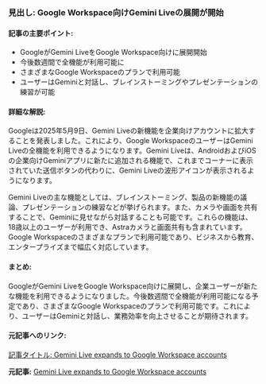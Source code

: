 ### 見出し: Google Workspace向けGemini Liveの展開が開始

#### 記事の主要ポイント:
- GoogleがGemini LiveをGoogle Workspace向けに展開開始
- 今後数週間で全機能が利用可能に
- さまざまなGoogle Workspaceのプランで利用可能
- ユーザーはGeminiと対話し、ブレインストーミングやプレゼンテーションの練習が可能

#### 詳細な解説:
Googleは2025年5月9日、Gemini Liveの新機能を企業向けアカウントに拡大することを発表しました。これにより、Google WorkspaceのユーザーはGemini Liveの全機能を利用できるようになります。Gemini Liveは、AndroidおよびiOSの企業向けGeminiアプリに新たに追加される機能で、これまでコーナーに表示されていた送信ボタンの代わりに、Gemini Liveの波形アイコンが表示されるようになります。

Gemini Liveの主な機能としては、ブレインストーミング、製品の新機能の議論、プレゼンテーションの練習などが挙げられます。また、カメラや画面を共有することで、Geminiに見せながら対話することも可能です。これらの機能は、18歳以上のユーザーが利用でき、Astraカメラと画面共有も含まれています。Google Workspaceのさまざまなプランで利用可能であり、ビジネスから教育、エンタープライズまで幅広く対応しています。

#### まとめ:
GoogleがGemini LiveをGoogle Workspace向けに展開し、企業ユーザーが新たな機能を利用できるようになりました。今後数週間で全機能が利用可能になる予定であり、さまざまなGoogle Workspaceのプランで利用可能です。これにより、ユーザーはGeminiと対話し、業務効率を向上させることが期待されます。

#### 元記事へのリンク:
[記事タイトル: Gemini Live expands to Google Workspace accounts](リンク先URL)

**元記事:** [Gemini Live expands to Google Workspace accounts](https://jang.com.pk/en/37920-gemini-live-expands-to-google-workspace-accounts-news)